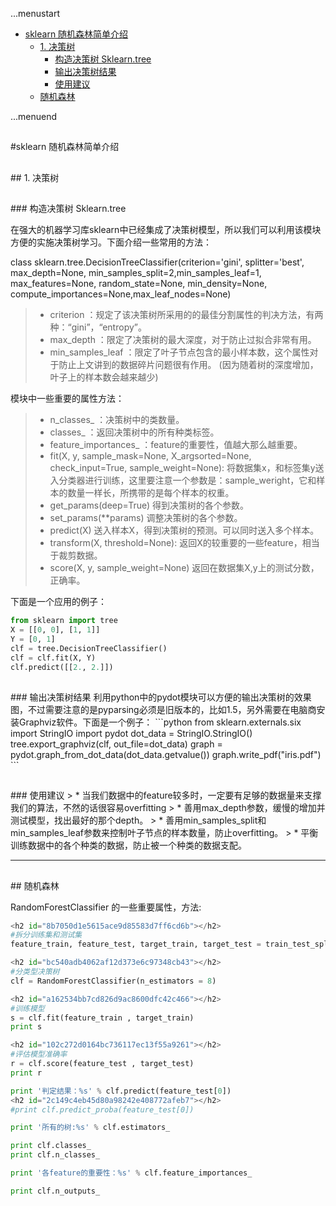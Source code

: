 ...menustart

 - [sklearn 随机森林简单介绍](#d611c199fb56f4cc3ceece27ebc41a8a)
   - [1. 决策树](#ac3f05d5330e044468fd526d476de188)
     - [构造决策树 Sklearn.tree](#417242c55236c9c531e82c5425894faf)
     - [输出决策树结果](#6b00a3fa8d6c11d615b68019cfea518b)
     - [使用建议](#1381cce03d257acf549790c944080017)
   - [随机森林](#a60f6c59122509d3df75f4ed6a768b2e)

...menuend


<h2 id="d611c199fb56f4cc3ceece27ebc41a8a"></h2>
#sklearn 随机森林简单介绍

<h2 id="ac3f05d5330e044468fd526d476de188"></h2>
## 1. 决策树

<h2 id="417242c55236c9c531e82c5425894faf"></h2>
### 构造决策树 Sklearn.tree

在强大的机器学习库sklearn中已经集成了决策树模型，所以我们可以利用该模块方便的实施决策树学习。下面介绍一些常用的方法：  

class sklearn.tree.DecisionTreeClassifier(criterion='gini', splitter='best', max_depth=None, min_samples_split=2,min_samples_leaf=1, max_features=None, random_state=None, min_density=None, compute_importances=None,max_leaf_nodes=None)  

> * criterion ：规定了该决策树所采用的的最佳分割属性的判决方法，有两种：“gini”，“entropy”。  
> * max_depth ：限定了决策树的最大深度，对于防止过拟合非常有用。  
> * min_samples_leaf ：限定了叶子节点包含的最小样本数，这个属性对于防止上文讲到的数据碎片问题很有作用。 (因为随着树的深度增加，叶子上的样本数会越来越少)  


模块中一些重要的属性方法：  
> * n_classes_ ：决策树中的类数量。  
> * classes_ ：返回决策树中的所有种类标签。  
> * feature_importances_ ：feature的重要性，值越大那么越重要。  
> * fit(X, y, sample_mask=None, X_argsorted=None, check_input=True,   sample_weight=None):   将数据集x，和标签集y送入分类器进行训练，这里要注意一个参数是：sample_weright，它和样本的数量一样长，所携带的是每个样本的权重。
> * get_params(deep=True) 得到决策树的各个参数。
> * set_params(**params)  调整决策树的各个参数。
> * predict(X)   送入样本X，得到决策树的预测。可以同时送入多个样本。
> * transform(X, threshold=None): 返回X的较重要的一些feature，相当于裁剪数据。
> * score(X, y, sample_weight=None)   返回在数据集X,y上的测试分数，正确率。

下面是一个应用的例子：
```python
from sklearn import tree  
X = [[0, 0], [1, 1]]  
Y = [0, 1]  
clf = tree.DecisionTreeClassifier()  
clf = clf.fit(X, Y)  
clf.predict([[2., 2.]])  
```

<h2 id="6b00a3fa8d6c11d615b68019cfea518b"></h2>
### 输出决策树结果
利用python中的pydot模块可以方便的输出决策树的效果图，不过需要注意的是pyparsing必须是旧版本的，比如1.5，另外需要在电脑商安装Graphviz软件。下面是一个例子：
```python
from sklearn.externals.six import StringIO    
import pydot   
dot_data = StringIO.StringIO()   
tree.export_graphviz(clf, out_file=dot_data)   
graph = pydot.graph_from_dot_data(dot_data.getvalue())   
graph.write_pdf("iris.pdf")   
```

<h2 id="1381cce03d257acf549790c944080017"></h2>
### 使用建议
> * 当我们数据中的feature较多时，一定要有足够的数据量来支撑我们的算法，不然的话很容易overfitting
> * 善用max_depth参数，缓慢的增加并测试模型，找出最好的那个depth。
> * 善用min_samples_split和min_samples_leaf参数来控制叶子节点的样本数量，防止overfitting。
> * 平衡训练数据中的各个种类的数据，防止被一个种类的数据支配。

---

<h2 id="a60f6c59122509d3df75f4ed6a768b2e"></h2>
## 随机森林

RandomForestClassifier 的一些重要属性，方法:
```python
<h2 id="8b7050d1e5615ace9d85583d7ff6cd6b"></h2>
#拆分训练集和测试集
feature_train, feature_test, target_train, target_test = train_test_split(feature, target, test_size=0.1, random_state=42)

<h2 id="bc540adb4062af12d373e6c97348cb43"></h2>
#分类型决策树
clf = RandomForestClassifier(n_estimators = 8)

<h2 id="a162534bb7cd826d9ac8600dfc42c466"></h2>
#训练模型
s = clf.fit(feature_train , target_train)
print s

<h2 id="102c272d0164bc736117ec13f55a9261"></h2>
#评估模型准确率
r = clf.score(feature_test , target_test)
print r

print '判定结果：%s' % clf.predict(feature_test[0])
<h2 id="2c149c4eb45d80a98242e408772afeb7"></h2>
#print clf.predict_proba(feature_test[0])

print '所有的树:%s' % clf.estimators_

print clf.classes_
print clf.n_classes_

print '各feature的重要性：%s' % clf.feature_importances_

print clf.n_outputs_

```
